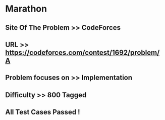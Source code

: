 # Marathon

## Site Of The Problem >> CodeForces

## URL >> https://codeforces.com/contest/1692/problem/A

## Problem focuses on >> Implementation

## Difficulty >> 800 Tagged

## All Test Cases Passed !


